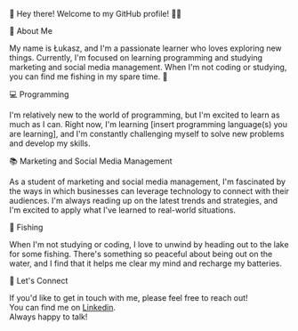 👋 Hey there! Welcome to my GitHub profile! 👨‍💻

📖 About Me

My name is Łukasz, and I'm a passionate learner who loves exploring new things. Currently, I'm focused on learning programming and studying marketing and social media management. When I'm not coding or studying, you can find me fishing in my spare time. 🎣

💻 Programming

I'm relatively new to the world of programming, but I'm excited to learn as much as I can. Right now, I'm learning [insert programming language(s) you are learning], and I'm constantly challenging myself to solve new problems and develop my skills.

📚 Marketing and Social Media Management

As a student of marketing and social media management, I'm fascinated by the ways in which businesses can leverage technology to connect with their audiences. I'm always reading up on the latest trends and strategies, and I'm excited to apply what I've learned to real-world situations.

🎣 Fishing

When I'm not studying or coding, I love to unwind by heading out to the lake for some fishing. There's something so peaceful about being out on the water, and I find that it helps me clear my mind and recharge my batteries.

🤝 Let's Connect

If you'd like to get in touch with me, please feel free to reach out!<br>
You can find me on [Linkedin](https://www.linkedin.com/in/mysterek/).<br>
Always happy to talk!
